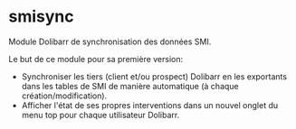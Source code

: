 smisync
=======

Module Dolibarr de synchronisation des données SMI.

Le but de ce module pour sa première version:
- Synchroniser les tiers (client et/ou prospect) Dolibarr en les exportants dans les tables de SMI de manière automatique 
(à chaque création/modification).
- Afficher l'état de ses propres interventions dans un nouvel onglet du menu top pour chaque utilisateur Dolibarr.
